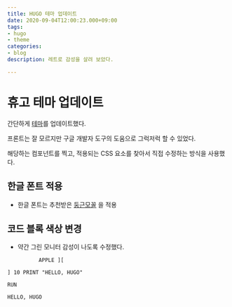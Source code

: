 ```yaml
---
title: HUGO 테마 업데이트
date: 2020-09-04T12:00:23.000+09:00
tags:
- hugo
- theme
categories:
- blog
description: 레트로 감성을 살려 보았다.

---
```

# 휴고 테마 업데이트

간단하게 [테마](https://github.com/honux77/hugo.386k)를 업데이트했다.

프론트는 잘 모르지만 구글 개발자 도구의 도움으로 그럭저럭 할 수 있었다.

해당하는 컴포넌트를 찍고, 적용되는 CSS 요소를 찾아서 직접 수정하는 방식을 사용했다.

## 한글 폰트 적용

- 한글 폰트는 추천받은 [둥근모꼴](https://cactus.tistory.com/193) 을 적용

## 코드 블록 색상 변경

- 약간 그린 모니터 감성이 나도록 수정했다.

```
          APPLE ][
            
] 10 PRINT "HELLO, HUGO"

RUN

HELLO, HUGO

```